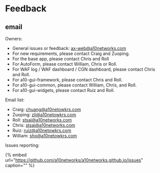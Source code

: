 # Feedback

## email

Owners:

* General issues or feedback: ax-web@a10networks.com
* For new requirements, please contact Craig and Zuoping.
* For the base app, please contact Chris and Roll
* For AutoForm, please contact William, Chris or Roll.
* For WAF log / WAF dashboard / CGN dashboard, please contact Chris and Roll.
* For a10-gui-framework, please contact Chris and Roll.
* For a10-gui-common, please contact William, Chris, and Roll.
* For a10-gui-widgets, please contact Ruiz and Roll.

Email list:

* Craig: chuang@a10netowkrs.com
* Zuoping: zli@a10netowkrs.com
* Roll: stsai@a10networks.com
* Chris: stsai@a10networks.com
* Ruiz: ruiz@a10netowkrs.com
* William: sho@a10netowkrs.com

Issues reporting:

{% embed url="https://github.com/a10networks/a10networks.github.io/issues" caption="" %}

